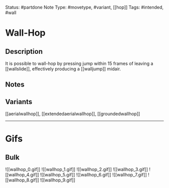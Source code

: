 Status: #partdone 
Note Type: #movetype, #variant, [[hop]]
Tags: #intended, #wall 

# Wall-Hop
## Description
It is possible to wall-hop by pressing jump within 15 frames of leaving a [[wallslide]], effectively producing a [[walljump]] midair.

## Notes


## Variants
[[aerialwallhop]], [[extendedaerialwallhop]], [[groundedwallhop]]

___
# Gifs
## Bulk
![[wallhop_0.gif]]
![[wallhop_1.gif]]
![[wallhop_2.gif]]
![[wallhop_3.gif]]
![[wallhop_4.gif]]
![[wallhop_5.gif]]
![[wallhop_6.gif]]
![[wallhop_7.gif]]
![[wallhop_8.gif]]
![[wallhop_9.gif]]